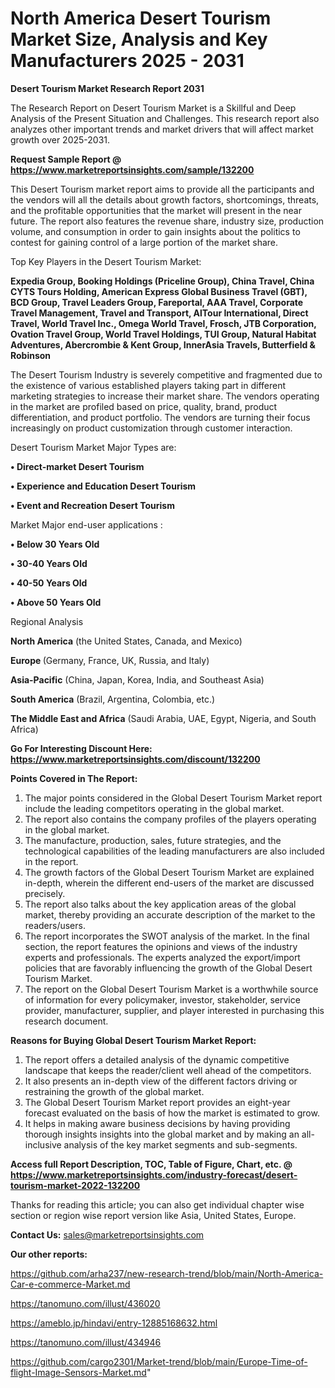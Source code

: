 # North America Desert Tourism Market Size, Analysis and Key Manufacturers 2025 - 2031

<strong>Desert Tourism Market Research Report 2031</strong>

The Research Report on Desert Tourism Market is a Skillful and Deep Analysis of the Present Situation and Challenges. This research report also analyzes other important trends and market drivers that will affect market growth over 2025-2031.

<strong>Request Sample Report @ <a href=https://www.marketreportsinsights.com/sample/132200>https://www.marketreportsinsights.com/sample/132200</a></strong>

This Desert Tourism market report aims to provide all the participants and the vendors will all the details about growth factors, shortcomings, threats, and the profitable opportunities that the market will present in the near future. The report also features the revenue share, industry size, production volume, and consumption in order to gain insights about the politics to contest for gaining control of a large portion of the market share.

Top Key Players in the Desert Tourism Market:

<strong>Expedia Group, Booking Holdings (Priceline Group), China Travel, China CYTS Tours Holding, American Express Global Business Travel (GBT), BCD Group, Travel Leaders Group, Fareportal, AAA Travel, Corporate Travel Management, Travel and Transport, AlTour International, Direct Travel, World Travel Inc., Omega World Travel, Frosch, JTB Corporation, Ovation Travel Group, World Travel Holdings, TUI Group, Natural Habitat Adventures, Abercrombie & Kent Group, InnerAsia Travels, Butterfield & Robinson</strong>

The Desert Tourism Industry is severely competitive and fragmented due to the existence of various established players taking part in different marketing strategies to increase their market share. The vendors operating in the market are profiled based on price, quality, brand, product differentiation, and product portfolio. The vendors are turning their focus increasingly on product customization through customer interaction.

Desert Tourism Market Major Types are:

<strong>• Direct-market Desert Tourism

• Experience and Education Desert Tourism

• Event and Recreation Desert Tourism</strong>

Market Major end-user applications :

<strong>• Below 30 Years Old

• 30-40 Years Old

• 40-50 Years Old

• Above 50 Years Old</strong>

Regional Analysis

</u><strong><b>North America</b></strong> (the United States, Canada, and Mexico)

<strong><b>Europe </b></strong>(Germany, France, UK, Russia, and Italy)

<strong><b>Asia-Pacific</b></strong> (China, Japan, Korea, India, and Southeast Asia)

<strong><b>South America</b></strong> (Brazil, Argentina, Colombia, etc.)

<strong><b>The Middle East and Africa</b></strong> (Saudi Arabia, UAE, Egypt, Nigeria, and South Africa)

<strong>Go For Interesting Discount Here: <a href=https://www.marketreportsinsights.com/discount/132200>https://www.marketreportsinsights.com/discount/132200</a></strong>

<strong>Points Covered in The Report:</strong>
<ol>
  <li>The major points considered in the Global Desert Tourism Market report include the leading competitors operating in the global market.</li>
  <li>The report also contains the company profiles of the players operating in the global market.</li>
  <li>The manufacture, production, sales, future strategies, and the technological capabilities of the leading manufacturers are also included in the report.</li>
  <li>The growth factors of the Global Desert Tourism Market are explained in-depth, wherein the different end-users of the market are discussed precisely.</li>
  <li>The report also talks about the key application areas of the global market, thereby providing an accurate description of the market to the readers/users.</li>
  <li>The report incorporates the SWOT analysis of the market. In the final section, the report features the opinions and views of the industry experts and professionals. The experts analyzed the export/import policies that are favorably influencing the growth of the Global Desert Tourism Market.</li>
  <li>The report on the Global Desert Tourism Market is a worthwhile source of information for every policymaker, investor, stakeholder, service provider, manufacturer, supplier, and player interested in purchasing this research document.</li>
</ol>
<strong>Reasons for Buying Global Desert Tourism Market Report:</strong>

<ol>
  <li>The report offers a detailed analysis of the dynamic competitive landscape that keeps the reader/client well ahead of the competitors.</li>
  <li>It also presents an in-depth view of the different factors driving or restraining the growth of the global market.</li>
  <li>The Global Desert Tourism Market report provides an eight-year forecast evaluated on the basis of how the market is estimated to grow.</li>
  <li>It helps in making aware business decisions by having providing thorough insights insights into the global market and by making an all-inclusive analysis of the key market segments and sub-segments.</li>
</ol>
<strong>Access full Report Description, TOC, Table of Figure, Chart, etc. @ <a href=https://www.marketreportsinsights.com/industry-forecast/desert-tourism-market-2022-132200>https://www.marketreportsinsights.com/industry-forecast/desert-tourism-market-2022-132200</a></strong>


Thanks for reading this article; you can also get individual chapter wise section or region wise report version like Asia, United States, Europe.

<strong>Contact Us:</strong>
sales@marketreportsinsights.com

<strong>Our other reports:</strong>

<a href=https://github.com/arha237/new-research-trend/blob/main/North-America-Car-e-commerce-Market.md>https://github.com/arha237/new-research-trend/blob/main/North-America-Car-e-commerce-Market.md</a>

<a href=https://tanomuno.com/illust/436020>https://tanomuno.com/illust/436020</a>

<a href=https://ameblo.jp/hindavi/entry-12885168632.html>https://ameblo.jp/hindavi/entry-12885168632.html</a>

<a href=https://tanomuno.com/illust/434946>https://tanomuno.com/illust/434946</a>

<a href=https://github.com/cargo2301/Market-trend/blob/main/Europe-Time-of-flight-Image-Sensors-Market.md>https://github.com/cargo2301/Market-trend/blob/main/Europe-Time-of-flight-Image-Sensors-Market.md</a>"
